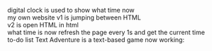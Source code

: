 digital clock is used to show what time now <br>
my own website v1 is jumping between HTML <br>
               v2 is open HTML in html <br>
what time is now refresh the page every 1s and get the current time <br>
to-do list<be>
Text Adventure is a text-based game<be>
now working:<br>
